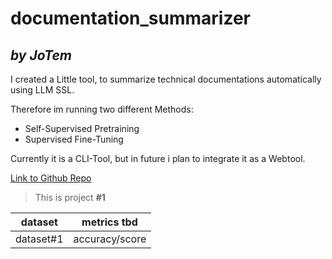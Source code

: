 # documentation_summarizer

## *by JoTem*

I created a Little tool, to summarize technical documentations automatically using LLM SSL.

Therefore im running two different Methods:

- Self-Supervised Pretraining
- Supervised Fine-Tuning

Currently it is a CLI-Tool, but in future i plan to integrate it as a Webtool.

[Link to Github Repo](https://github.com/johann-temper/documentation_summarizer)


> This is project **#1**

| dataset   | metrics tbd    |
| --------- | -------------- |
| dataset#1 | accuracy/score |
